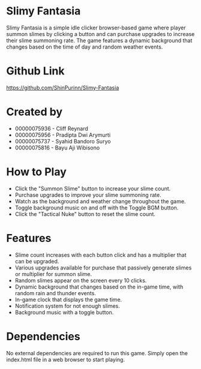 # Slimy Fantasia
Slimy Fantasia is a simple idle clicker browser-based game where player summon slimes by clicking a button and can purchase upgrades to increase their slime summoning rate. The game features a dynamic background that changes based on the time of day and random weather events.

# Github Link
https://github.com/ShinPurinn/Slimy-Fantasia

# Created by
- 00000075936 - Cliff Reynard
- 00000075956 - Pradipta Dwi Arymurti
- 00000075737 - Syahid Bandoro Suryo
- 00000075816 - Bayu Aji Wibisono

# How to Play
- Click the "Summon Slime" button to increase your slime count.
- Purchase upgrades to improve your slime summoning rate.
- Watch as the background and weather change throughout the game.
- Toggle background music on and off with the Toggle BGM button.
- Click the "Tactical Nuke" button to reset the slime count.

# Features
- Slime count increases with each button click and has a multiplier that can be upgraded.
- Various upgrades available for purchase that passively generate slimes or multiplier for summon slime.
- Random slimes appear on the screen every 10 clicks.
- Dynamic background that changes based on the in-game time, with random rain and thunder events.
- In-game clock that displays the game time.
- Notification system for not enough slimes.
- Background music with a toggle button.

# Dependencies
No external dependencies are required to run this game. Simply open the index.html file in a web browser to start playing.
